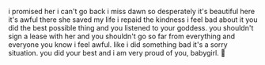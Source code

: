 i promised her
i can't go back
i miss dawn so desperately
it's beautiful here
it's awful there
she saved my life
i repaid the kindness
i feel bad about it
you did the best possible thing and you listened to your goddess. you shouldn't sign a lease with her and you shouldn't go so far from everything and everyone you know
i feel awful. like i did something bad
it's a sorry situation. you did your best and i am very proud of you, babygirl. 🧡